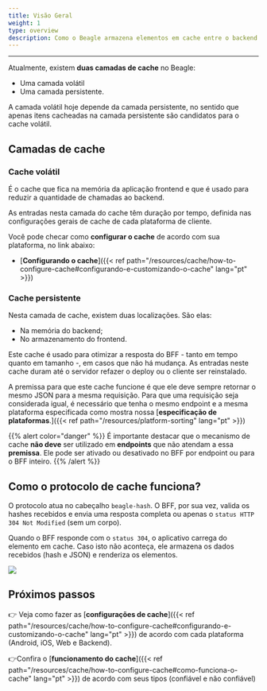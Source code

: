 ```yaml
---
title: Visão Geral
weight: 1
type: overview
description: Como o Beagle armazena elementos em cache entre o backend (BFF) e o frontend
---
```


---

Atualmente, existem **duas camadas de cache** no Beagle:

- Uma camada volátil
- Uma camada persistente.

A camada volátil hoje depende da camada persistente, no sentido que apenas itens cacheadas na camada persistente são candidatos para o cache volátil.

## Camadas de cache

### Cache volátil

É o cache que fica na memória da aplicação frontend e que é usado para reduzir a quantidade de chamadas ao backend.

As entradas nesta camada do cache têm duração por tempo, definida nas configurações gerais de cache de cada plataforma de cliente.

Você pode checar como **configurar o cache** de acordo com sua plataforma, no link abaixo:

- [**Configurando o cache**]({{< ref path="/resources/cache/how-to-configure-cache#configurando-e-customizando-o-cache" lang="pt" >}})

### Cache persistente

Nesta camada de cache, existem duas localizações. São elas:

- Na memória do backend;
- No armazenamento do frontend.

Este cache é usado para otimizar a resposta do BFF - tanto em tempo quanto em tamanho -, em casos que não há mudança. As entradas neste cache duram até o servidor refazer o deploy ou o cliente ser reinstalado.

A premissa para que este cache funcione é que ele deve sempre retornar o mesmo JSON para a mesma requisição. Para que uma requisição seja considerada igual, é necessário que tenha o mesmo endpoint e a mesma plataforma especificada como mostra nossa [**especificação de plataformas**.]({{< ref path="/resources/platform-sorting" lang="pt" >}})

{{% alert color="danger" %}}
É importante destacar que o mecanismo de cache **não deve** ser utilizado em **endpoints** que não atendam a essa **premissa**. Ele pode ser ativado ou desativado no BFF por endpoint ou para o BFF inteiro.
{{% /alert %}}

## Como o protocolo de cache funciona?

O protocolo atua no cabeçalho `beagle-hash`. O BFF, por sua vez, valida os hashes recebidos e envia uma resposta completa ou apenas o `status HTTP 304 Not Modified` \(sem um corpo\).

Quando o BFF responde com o `status 304`, o aplicativo carrega do elemento em cache. Caso isto não aconteça, ele armazena os dados recebidos \(hash e JSON\) e renderiza os elementos.

![](/shared/beaglesave.png)

## Próximos passos

👉 Veja como fazer as [**configurações de cache**]({{< ref path="/resources/cache/how-to-configure-cache#configurando-e-customizando-o-cache" lang="pt" >}}) de acordo com cada plataforma \(Android, iOS, Web e Backend\).

👉Confira o [**funcionamento do cache**]({{< ref path="/resources/cache/how-to-configure-cache#como-funciona-o-cache" lang="pt" >}}) de acordo com seus tipos \(confiável e não confiável\)

